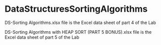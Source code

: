 # DataStructuresSortingAlgorithms

DS-Sorting Algorithms.xlsx file is the Excel data sheet of part 4 of the Lab

DS-Sorting Algorithms with HEAP SORT (PART 5 BONUS).xlsx file is the Excel data sheet of part 5 of the Lab
